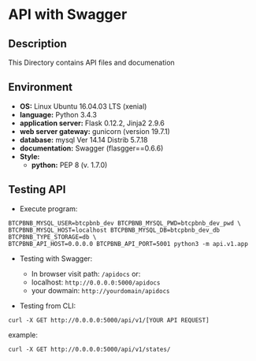 # API with Swagger

## Description

This Directory contains API files and documenation

## Environment

* __OS:__ Linux Ubuntu 16.04.03 LTS (xenial)
* __language:__ Python 3.4.3
* __application server:__ Flask 0.12.2, Jinja2 2.9.6
* __web server gateway:__ gunicorn (version 19.7.1)
* __database:__ mysql Ver 14.14 Distrib 5.7.18
* __documentation:__ Swagger (flasgger==0.6.6)
* __Style:__
  * __python:__ PEP 8 (v. 1.7.0)

## Testing API

* Execute program:

```
BTCPBNB_MYSQL_USER=btcpbnb_dev BTCPBNB_MYSQL_PWD=btcpbnb_dev_pwd \
BTCPBNB_MYSQL_HOST=localhost BTCPBNB_MYSQL_DB=btcpbnb_dev_db BTCPBNB_TYPE_STORAGE=db \
BTCPBNB_API_HOST=0.0.0.0 BTCPBNB_API_PORT=5001 python3 -m api.v1.app
```

* Testing with Swagger:

  * In browser visit path: `/apidocs` or:
  * localhost: `http://0.0.0.0:5000/apidocs`
  * your dowmain: `http://yourdomain/apidocs`

* Testing from CLI:

```
curl -X GET http://0.0.0.0:5000/api/v1/[YOUR API REQUEST]
```

example:
```
curl -X GET http://0.0.0.0:5000/api/v1/states/
```
